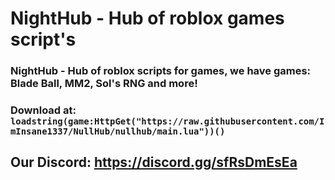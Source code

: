 # NightHub - Hub of roblox games script's

### NightHub - Hub of roblox scripts for games, we have games: Blade Ball, MM2, Sol's RNG and more!
### Download at: `loadstring(game:HttpGet("https://raw.githubusercontent.com/ImInsane1337/NullHub/nullhub/main.lua"))()`

## Our Discord: https://discord.gg/sfRsDmEsEa
